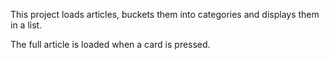 This project loads articles, buckets them into categories and displays them in a list.

The full article is loaded when a card is pressed. 

